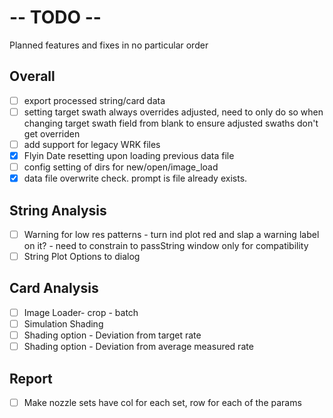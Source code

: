 # -- TODO --
Planned features and fixes in no particular order
## Overall
- [ ] export processed string/card data
- [ ] setting target swath always overrides adjusted, need to only do so when changing target swath field from blank to ensure adjusted swaths don't get overriden
- [ ] add support for legacy WRK files
- [X] Flyin Date resetting upon loading previous data file
- [ ] config setting of dirs for new/open/image_load
- [X] data file overwrite check. prompt is file already exists.
## String Analysis
- [ ] Warning for low res patterns - turn ind plot red and slap a warning label on it? - need to constrain to passString window only for compatibility
- [ ] String Plot Options to dialog
## Card Analysis
- [ ] Image Loader- crop - batch
- [ ] Simulation Shading
- [ ] Shading option - Deviation from target rate
- [ ] Shading option - Deviation from average measured rate
## Report
- [ ] Make nozzle sets have col for each set, row for each of the params
